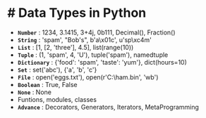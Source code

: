 # # Data Types in Python

- **`Number`** : 1234, 3.1415, 3+4j, 0b111, Decimal(), Fraction()
- **`String`** : 'spam', "Bob's", b'a\x01c', u'sp\xc4m'
- **`List`** : [1, [2, 'three'], 4.5], list(range(10))
- **`Tuple`** : (1, 'spam', 4, 'U'), tuple('spam'), namedtuple
- **`Dictionary`** : {'food': 'spam', 'taste': 'yum'}, dict(hours=10)
- **`Set`** : set('abc'), {'a', 'b', 'c'}
- **`File`** : open('eggs.txt'), open(r'C:\ham.bin', 'wb')
- **`Boolean`** : True, False
- **`None`** : None
- Funtions, modules, classes
- **`Advance`** : Decorators, Generators, Iterators, MetaProgramming




